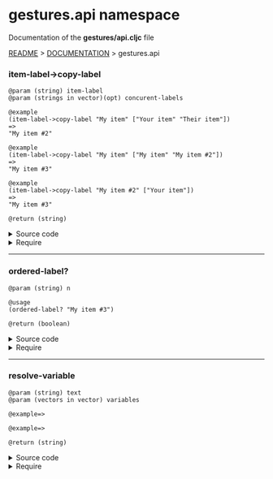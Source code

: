 
# <strong>gestures.api</strong> namespace
<p>Documentation of the <strong>gestures/api.cljc</strong> file</p>

[README](../../../README.md) > [DOCUMENTATION](../../COVER.md) > gestures.api



### item-label->copy-label

```
@param (string) item-label
@param (strings in vector)(opt) concurent-labels
```

```
@example
(item-label->copy-label "My item" ["Your item" "Their item"])
=>
"My item #2"
```

```
@example
(item-label->copy-label "My item" ["My item" "My item #2"])
=>
"My item #3"
```

```
@example
(item-label->copy-label "My item #2" ["Your item"])
=>
"My item #3"
```

```
@return (string)
```

<details>
<summary>Source code</summary>

```
(defn item-label->copy-label
  ([item-label]
   (item-label->copy-label item-label []))

  ([item-label concurent-labels]
   (letfn [(test-f [n] (not (vector/contains-item? concurent-labels n)))
           (f      [n] (if (type/ordered-label? n)
                           (let [copy-dex      (string/after-last-occurence  n "#" {:return? false})
                                 label-base    (string/before-last-occurence n "#" {:return? true})
                                 next-copy-dex (mixed/update-whole-number copy-dex inc)]
                                (str label-base "#" next-copy-dex))
                           (str n " #2")))]
          (do-while f item-label test-f))))
```

</details>

<details>
<summary>Require</summary>

```
(ns my-namespace (:require [gestures.api :as gestures :refer [item-label->copy-label]]))

(gestures/item-label->copy-label ...)
(item-label->copy-label          ...)
```

</details>

---

### ordered-label?

```
@param (string) n
```

```
@usage
(ordered-label? "My item #3")
```

```
@return (boolean)
```

<details>
<summary>Source code</summary>

```
(defn ordered-label?
  [n]
  (re-match? n #".*\#\d$"))
```

</details>

<details>
<summary>Require</summary>

```
(ns my-namespace (:require [gestures.api :as gestures :refer [ordered-label?]]))

(gestures/ordered-label? ...)
(ordered-label?          ...)
```

</details>

---

### resolve-variable

```
@param (string) text
@param (vectors in vector) variables
```

```
@example=>
```

```
@example=>
```

```
@return (string)
```

<details>
<summary>Source code</summary>

```
(defn resolve-variable
  [text variables]
  (letfn [(f [result [variable-value & variable-names]]
             (letfn [(f [result variable-name]
                        (cond (nil?             variable-value) (return              result)
                              (number?          variable-value) (string/replace-part result variable-name variable-value)
                              (string/nonempty? variable-value) (string/replace-part result variable-name variable-value)
                              :return result))]
                    (reduce f result variable-names)))]
         (reduce f text variables)))
```

</details>

<details>
<summary>Require</summary>

```
(ns my-namespace (:require [gestures.api :as gestures :refer [resolve-variable]]))

(gestures/resolve-variable ...)
(resolve-variable          ...)
```

</details>
